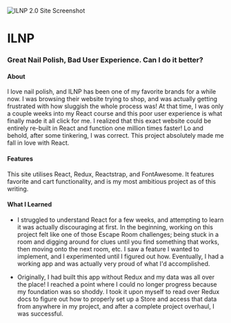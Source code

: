 ![ILNP 2.0 Site Screenshot](https://i.imgur.com/6XmsD0M.png)

# ILNP

### Great Nail Polish, Bad User Experience. Can I do it better?


#### About
I love nail polish, and ILNP has been one of my favorite brands for a while now. I was browsing their website trying to shop, and was actually getting frustrated with how sluggish the whole process was! At that time, I was only a couple weeks into my React course and this poor user experience is what finally made it all click for me. I realized that this exact website could be entirely re-built in React and function one million times faster! Lo and behold, after some tinkering, I was correct. This project absolutely made me fall in love with React.

#### Features
This site utilises React, Redux, Reactstrap, and FontAwesome. It features favorite and cart functionality, and is my most ambitious project as of this writing.

#### What I Learned
* I struggled to understand React for a few weeks, and attempting to learn it was actually discouraging at first. In the beginning, working on this project felt like one of those Escape Room challenges; being stuck in a room and digging around for clues until you find something that works, then moving onto the next room, etc. I saw a feature I wanted to implement, and I experimented until I figured out how. Eventually, I had a working app and was actually very proud of what I'd accomplished.

* Originally, I had built this app without Redux and my data was all over the place! I reached a point where I could no longer progress because my foundation was so shoddy. I took it upon myself to read over Redux docs to figure out how to properly set up a Store and access that data from anywhere in my project, and after a complete project overhaul, I was successful.
